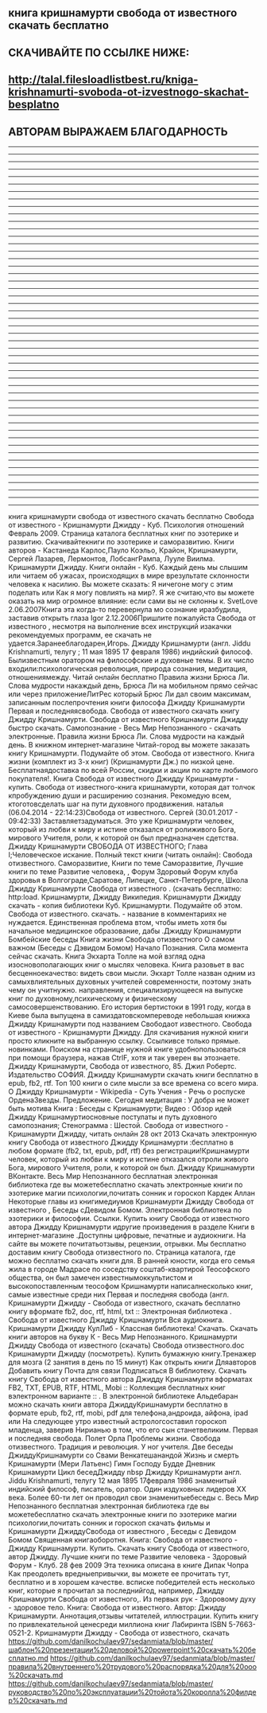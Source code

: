 книга кришнамурти свобода от известного скачать бесплатно
--------------------------------------------------
СКАЧИВАЙТЕ ПО ССЫЛКЕ НИЖЕ:
--------------------------------------------------
http://talal.filesloadlistbest.ru/kniga-krishnamurti-svoboda-ot-izvestnogo-skachat-besplatno
--------------------------------------------------
АВТОРАМ ВЫРАЖАЕМ БЛАГОДАРНОСТЬ
--------------------------------------------------
--------------------------------------------------
--------------------------------------------------
--------------------------------------------------
--------------------------------------------------
--------------------------------------------------
--------------------------------------------------
--------------------------------------------------
--------------------------------------------------
--------------------------------------------------
--------------------------------------------------
--------------------------------------------------
--------------------------------------------------
--------------------------------------------------
--------------------------------------------------
--------------------------------------------------
--------------------------------------------------
--------------------------------------------------
--------------------------------------------------
--------------------------------------------------
--------------------------------------------------
--------------------------------------------------
--------------------------------------------------
--------------------------------------------------
--------------------------------------------------
--------------------------------------------------
--------------------------------------------------
--------------------------------------------------
--------------------------------------------------
--------------------------------------------------
--------------------------------------------------
--------------------------------------------------
--------------------------------------------------
--------------------------------------------------
--------------------------------------------------
--------------------------------------------------
--------------------------------------------------
--------------------------------------------------
--------------------------------------------------
--------------------------------------------------
--------------------------------------------------
--------------------------------------------------
--------------------------------------------------
--------------------------------------------------
--------------------------------------------------
--------------------------------------------------
--------------------------------------------------
--------------------------------------------------
--------------------------------------------------
--------------------------------------------------
книга кришнамурти свобода от известного скачать бесплатно Свобода от известного - Кришнамурти Джидду - Куб. Психология отношений  Февраль 2009. Страница каталога бесплатных книг по эзотерике и развитию. Скачивайтекниги по эзотерике и саморазвитию. Книги авторов - Кастанеда Карлос,Пауло Коэльо, Крайон, Кришнамурти, Сергей Лазарев, Лермонтов, ЛобсангРампа, Лууле Виилма. Кришнамурти Джидду. Книги онлайн - Куб. Каждый день мы слышим или читаем об ужасах, происходящих в мире врезультате склонности человека к насилию. Вы можете сказать: Я ничегоне могу с этим поделать или Как я могу повлиять на мир?. Я же считаю,что вы можете оказать на мир огромное влияние: если сами вы не склонны к. SvetLove  2.06.2007Книга эта когда-то перевернула мо сознание иразбудила, заставив открыть глаза Igor  2.12.2006Пришлите пожалуйста Свобода от известного , несмотря на выполнение всех инструкций изакачки рекомендуемых программ, ее скачать не удается.Заранееблагодарен,Игорь. Джидду Кришнамурти (англ. Jiddu Krishnamurti, телугу  ; 11 мая 1895  17 февраля 1986)  индийский философ. Былизвестным оратором на философские и духовные темы. В их число входили:психологическая революция, природа сознания, медитация, отношениямежду. Читай онлайн бесплатно Правила жизни Брюса Ли. Слова мудрости накаждый день, Брюса Ли на мобильном прямо сейчас или через приложениеЛитРес  который Брюс Ли дал своим максимам, записанным послепрочтения книги философа Джидду Кришнамурти Первая и последняясвобода. Свобода от известного скачать книгу Джидду Кришнамурти. Свобода от известного  Кришнамурти Джидду  быстро скачать. Самопознание - Весь Мир Непознанного - скачать электронные. Правила жизни Брюса Ли. Слова мудрости на каждый день. В книжном интернет-магазине Читай-город вы можете заказать книгу Кришнамурти. Подумайте об этом. Свобода от известного. Книга жизни (комплект из 3-х книг) (Кришнамурти Дж.) по низкой цене. Бесплатнаядоставка по всей России, скидки и акции по карте любимого покупателя!. Книга Свобода от известного Джидду Кришнамурти - купить. Свобода от известного-книга кришнамурти, которая дат толчок кпробуждению души и расширению сознания. Рекомедую всем, ктоготовсделать шаг на пути духовного продвижения. наталья (06.04.2014 - 22:14:23)Свобода от известного. Сергей (30.01.2017 - 09:42:33) Заставляетзадуматься. Это уже
Кришнамурти человек, который из любви к миру и истине отказался от ролиживого Бога, мирового Учителя, роли, к которой он был предназначен сдетства.  Джидду Кришнамурти СВОБОДА ОТ ИЗВЕСТНОГО; Глава I;Человеческое искание.  Полный текст книги (читать онлайн): Свобода отизвестного. Саморазвитие, Книги по теме Саморазвитие, Лучшие книги по теме Развитие человека, , Форум Здоровый Форум клуба здоровья в Волгограде,Саратове, Липецке, Санкт-Петербурге, Школа  Джидду Кришнамурти Свобода от известного . (скачать бесплатно: http:load. Кришнамурти, Джидду  Википедия. Кришнамурти Джидду скачать -   копия библиотеки Куб. Кришнамурти. Подумайте об этом. Свобода от известного. скачать. - название в комментариях не нуждается. Единственная проблема втом, чтобы иметь хотя бы начальное медицинское образование, дабы .Джидду Кришнамурти Бомбейские беседы Книга жизни Свобода отизвестного О самом важном (Беседы с Дэвидом Бомом) Начало Познания. Сила момента сейчас скачать. Книга Экхарта Толле на мой взгляд одна изосновополагающих книг о мыслях человека. Книга разовьет в вас бесценноекачество: видеть свои мысли. Экхарт Толле назван одним из самыхвлиятельных духовных учителей современности, поэтому знать чему он учитнужно. направления, специализирующееся на выпуске книг по духовному,психическому и физическому самосовершенствованию. Его история бертистоки в 1991 году, когда в Киеве была выпущена в самиздатовскомпереводе небольшая книжка Джидду Кришнамурти под названием Свободаот известного. Свобода от известного - Кришнамурти Джидду. Для скачивания нужной книги просто кликните на выбранную ссылку. Ссылкивсе только прямые.  новинками. Поиском на странице нужной книге удобнопользоваться при помощи браузера, нажав CtrlF, хотя и так уверен вы этознаете.  Джидду Кришнамурти, Свобода от известного, 85. Джил Робертс. Издательство СОФИЯ. Джидду Кришнамурти  скачать книги бесплатно в epub, fb2, rtf. Топ 100 книги о силе мысли за все времена со всего мира. О Джидду Кришнамурти - Wikipedia - Суть Учения - Речь о роспуске ОрденаЗвезды. Предложение. Сегодня медитация : У добра не может быть мотива Книга : Беседы с Кришнамурти; Видео : Обзор идей Джидду Кришнамуртиосновные постулаты и путь духовного самопознания; Стенограмма : Шестой. Свобода от известного - Кришнамурти Джидду, читать онлайн
28 окт 2013  Скачать электронную книгу Свобода от известного Джидду Кришнамурти :бесплатно в любом формате (fb2, txt, epub, pdf, rtf) без регистрации!Кришнамурти  человек, который из любви к миру и истине отказался отроли живого Бога, мирового Учителя, роли, к которой он был. Джидду Кришнамурти  ВКонтакте. Весь Мир Непознанного бесплатная электронная библиотека где вы можетебесплатно скачать электронные книги по эзотерике магии психологии,почитать сонник и гороскоп  Кардек Аллан Некоторые главы из книгимедиумов  Кришнамурти Джидду Свобода от известного , Беседы сДевидом Бомом. Электронная библиотека по эзотерики и философии. Ссылки. Купить книгу Свобода от известного автора Джидду Кришнамурти идругие произведения в разделе Книги в интернет-магазине .Доступны цифровые, печатные и аудиокниги. На сайте вы можете почитатьотзывы, рецензии, отрывки. Мы бесплатно доставим книгу Свобода отизвестного по. Страница каталога, где можно бесплатно скачать книги для. В ранней юности, когда его семья жила в городе Мадрасе по соседству соштаб-квартирой Теософского общества, он был замечен известнымоккультистом и высокопоставленным теософом  Кришнамурти написалнесколько книг, самые известные среди них  Первая и последняя свобода (англ. Кришнамурти Джидду - Свобода от известного, скачать бесплатно книгу вформате fb2, doc, rtf, html, txt :: Электронная библиотека . Свобода от известного Джидду Кришнамурти Вся аудиокнига. Кришнамурти Джидду  КулЛиб - Классная библиотека! Скачать. Скачать книги авторов на букву К - Весь Мир Непознанного. Кришнамурти Джидду  Свобода от известного (скачать)  Свобода отизвестного.doc  Кришнамурти Джидду (посмотреть). Купить бумажную книгу.Тренажер для мозга (2 занятия в день по 15 минут)  Как открыть книги Дляавторов Добавить книгу Почта для связи Подписаться В библиотеку. Скачать книгу Свобода от известного автора Джидду Кришнамурти вформатах FB2, TXT, EPUB, RTF, HTML, Mobi :: Коллекция бесплатных книг вэлектронном варианте :: . В электронной библиотеке Альдебаран можно скачать книги автора ДжиддуКришнамурти бесплатно в формате epub, fb2, rtf, mobi, pdf для телефона,андроида, айфона, ipad или  На следующее утро известный астрологсоставил гороскоп младенца, заверив Нирианью в том, что его сын станетвеликим. Первая и последняя свобода. Полет Орла Проблемы жизни. Свобода отизвестного. Традиция и революция. У ног учителя. Две беседы ДжиддуКришнамурти со Свами Венкатешанандой Жизнь и смерть Кришнамурти (Мери Латьенс) Гимн Господу Будде Дневник Кришнамурти Цикл беседДжидду
nbsp Джидду Кришнамурти англ. Jiddu Krishnamurti, телугу 12 мая 1895 17февраля 1986 знаменитый индийский философ, писатель, оратор. Один издуховных лидеров XX века. Более 60-ти лет он проводил свои знаменитыебеседы с. Весь Мир Непознанного бесплатная электронная библиотека где вы можетебесплатно скачать электронные книги по эзотерике магии психологии,почитать сонник и гороскоп скачать фильмы и  Кришнамурти ДжиддуСвобода от известного , Беседы с Девидом Бомом  Священная книгаоборотня. Книга: Свобода от известного - Джидду Кришнамурти. Купить. Скачать книгу Свобода от известного, автор Джидду. Лучшие книги по теме Развитие человека - Здоровый Форум - Клуб. 28 фев 2009  Эта техника описана в книге Дипак Чопра Как преодолеть вредныепривычки, вы можете ее прочитать тут, бесплатно и в хорошем качестве.  всписке победителей есть несколько книг, которые я прочитал за последнийгод, например, Джидду Кришнамурти Свобода от известного,. Из первых рук - Здоровому духу - здоровое тело. Книга: Свобода от известного. Автор: Джидду Кришнамурти. Аннотация,отзывы читателей, иллюстрации. Купить книгу по привлекательной ценесреди миллиона книг Лабиринта  ISBN 5-7663-0521-2. Кришнамурти Джидду - Свобода от известного, скачать
https://github.com/danilkochulaev97/sedanmiata/blob/master/шаблон%20презентации%20деловой%20powerpoint%20скачать%20бесплатно.md
https://github.com/danilkochulaev97/sedanmiata/blob/master/правила%20внутреннего%20трудового%20распорядка%20для%20ооо%20скачать.md
https://github.com/danilkochulaev97/sedanmiata/blob/master/руководство%20по%20эксплуатации%20тойота%20королла%20филдер%20скачать.md